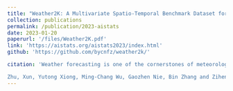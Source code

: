 ```yaml
---
title: "Weather2K: A Multivariate Spatio-Temporal Benchmark Dataset for Meteorological Forecasting Based on Real-Time Observation Data from Ground Weather Stations"
collection: publications
permalink: /publication/2023-aistats
date: 2023-01-20
paperurl: '/files/Weather2K.pdf'
link: 'https://aistats.org/aistats2023/index.html'
github: 'https://github.com/bycnfz/weather2k/'

citation: 'Weather forecasting is one of the cornerstones of meteorological work. In this paper, we present a new benchmark dataset named Weather2K, which aims to make up for the deficiencies of existing weather forecasting datasets in terms of real-time, reliability, and diversity, as well as the key bottleneck of data quality. To be specific, our Weather2K is featured from the following as- pects: 1) Reliable and real-time data. The data is hourly collected from 2,130 ground weather sta- tions covering an area of 6 million square kilo- meters. 2) Multivariate meteorological variables. 20 meteorological factors and 3 constants for po- sition information are provided with a length of 40,896 time steps. 3) Applicable to diverse tasks. We conduct a set of baseline tests on time series forecasting and spatio-temporal forecasting. To the best of our knowledge, our Weather2K is the first attempt to tackle weather forecasting task by taking full advantage of the strengths of observa- tion data from ground weather stations. Based on Weather2K, we further propose Meteorological Factors based Multi-Graph Convolution Network (MFMGCN), which can effectively construct the intrinsic correlation among geographic locations based on meteorological factors. Sufficient ex- periments show that MFMGCN improves both the forecasting performance and temporal ro- bustness. We hope our Weather2K can signifi- cantly motivate researchers to develop efficient and accurate algorithms to advance the task of weather forecasting. The dataset can be available at https://github.com/bycnfz/weather2k/.

Zhu, Xun, Yutong Xiong, Ming-Chang Wu, Gaozhen Nie, Bin Zhang and Ziheng Yang. “Weather2K: A Multivariate Spatio-Temporal Benchmark Dataset for Meteorological Forecasting Based on Real-Time Observation Data from Ground Weather Stations.” (2023). arXiv:2302.10493'
---
```

